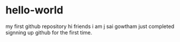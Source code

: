 # hello-world
my first github repository
hi friends i am j sai gowtham just completed signning up github for the first time.
